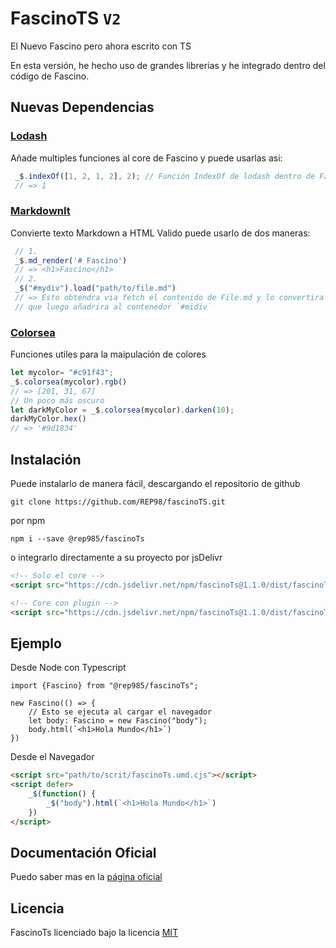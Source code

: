 # **FascinoTS `V2`**

El Nuevo Fascino pero ahora escrito con TS

En esta versión, he hecho uso de grandes librerias y he integrado dentro del código de Fascino.

## Nuevas Dependencias

### [**Lodash**](https://lodash.com)
 Añade multiples funciones al core de Fascino y puede usarlas asi:
```javascript
 _$.indexOf([1, 2, 1, 2], 2); // Función IndexOf de lodash dentro de Fascino
 // => 1
```
### [**MarkdownIt**](https://markdown-it.github.io)
  Convierte texto Markdown a HTML Valido puede usarlo de dos maneras:
```javascript
 // 1.
 _$.md_render('# Fascino')
 // => <h1>Fascino</h1>
 // 2.
 _$("#mydiv").load("path/to/file.md")
 // => Esto obtendra via fetch el contenido de File.md y lo convertira en HTML
 // que luego añadrira al contenedor `#midiv`
```
### [**Colorsea**](https://colorsea.js.org)

Funciones utiles para la maipulación de colores

```javascript
let mycolor= "#c91f43";
_$.colorsea(mycolor).rgb()
// => [201, 31, 67]
// Un poco más oscuro
let darkMyColor = _$.colorsea(mycolor).darken(10);
darkMyColor.hex()
// => '#9d1834'
```

## Instalación

Puede instalarlo de manera fácil, descargando el repositorio de github
```shell
git clone https://github.com/REP98/fascinoTS.git
```
por npm
```shell
npm i --save @rep985/fascinoTs
```
o integrarlo directamente a su proyecto por jsDelivr
```html
<!-- Solo el core -->
<script src="https://cdn.jsdelivr.net/npm/fascinoTs@1.1.0/dist/fascinoTs.min.js"></script>
```
```html
<!-- Core con plugin -->
<script src="https://cdn.jsdelivr.net/npm/fascinoTs@1.1.0/dist/fascinoTs-all.min.js"></script>
```

## Ejemplo

Desde Node con Typescript
```TS
import {Fascino} from "@rep985/fascinoTs";

new Fascino(() => {
    // Esto se ejecuta al cargar el navegador
    let body: Fascino = new Fascino("body");
    body.html(`<h1>Hola Mundo</h1>`)
})
```

Desde el Navegador
```HTML
<script src="path/to/scrit/fascinoTs.umd.cjs"></script>
<script defer>
    _$(function() {
        _$("body").html(`<h1>Hola Mundo</h1>`)
    })
</script>
```
## Documentación Oficial

Puedo saber mas en la [página oficial](https://rep98.github.io/fascino)

## Licencia
FascinoTs licenciado bajo la licencia [MIT](LICENCES)
